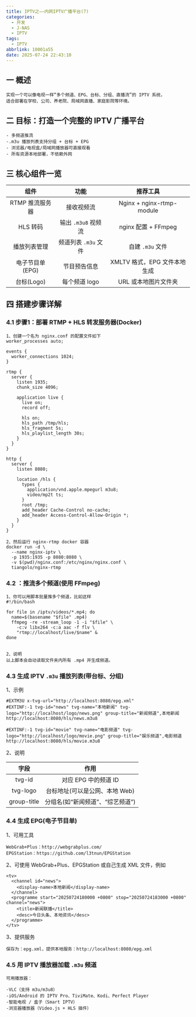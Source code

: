 ```yaml
---
title: IPTV之——内网IPTV广播平台(7)
categories:
  - 开发
  - J-NAS
  - IPTV
tags:
  - IPTV
abbrlink: 10001a55
date: 2025-07-24 22:43:10
---
```

## 一 概述

```
实现一个可以像电视一样“多个频道、EPG、台标、分组、直播流”的 IPTV 系统，
适合部署在学校、公司、养老院、局域网直播、家庭影院等环境。
```

<!--more-->

## 二 目标：打造一个完整的 IPTV 广播平台

```
- 多频道推流
-.m3u 播放列表支持分组 + 台标 + EPG
- 浏览器/电视盒/局域网播放器可直接观看
- 所有资源本地部署，不依赖外网
```

## 三 核心组件一览

|      组件       |         功能         |           推荐工具           |
| :-------------: | :------------------: | :--------------------------: |
| RTMP 推流服务器 |      接收视频流      |  Nginx + nginx-rtmp-module   |
|    HLS 转码     | 输出 `.m3u8` 视频流  |     nginx 配置 + FFmpeg      |
|  播放列表管理   | 频道列表 `.m3u` 文件 |       自建 `.m3u` 文件       |
| 电子节目单(EPG) |     节目预告信息     | XMLTV 格式，EPG 文件本地生成 |
|   台标(Logo)    |    每个频道 logo     |     URL 或本地图片文件夹     |

## 四 搭建步骤详解

### 4.1 步骤1：部署 RTMP + HLS 转发服务器(Docker)

```
1、创建一个名为 nginx.conf 的配置文件如下
worker_processes auto;

events {
  worker_connections 1024;
}

rtmp {
  server {
    listen 1935;
    chunk_size 4096;

    application live {
      live on;
      record off;

      hls on;
      hls_path /tmp/hls;
      hls_fragment 5s;
      hls_playlist_length 30s;
    }
  }
}

http {
  server {
    listen 8080;

    location /hls {
      types {
        application/vnd.apple.mpegurl m3u8;
        video/mp2t ts;
      }
      root /tmp;
      add_header Cache-Control no-cache;
      add_header Access-Control-Allow-Origin *;
    }
  }
}

2、然后运行 nginx-rtmp docker 容器
docker run -d \
  --name nginx-iptv \
  -p 1935:1935 -p 8080:8080 \
  -v $(pwd)/nginx.conf:/etc/nginx/nginx.conf \
  tiangolo/nginx-rtmp
```

### 4.2 ：推流多个频道(使用 FFmpeg)

```
1、你可以用脚本批量推多个频道，比如这样
#!/bin/bash

for file in /iptv/videos/*.mp4; do
  name=$(basename "$file" .mp4)
  ffmpeg -re -stream_loop -1 -i "$file" \
    -c:v libx264 -c:a aac -f flv \
    "rtmp://localhost/live/$name" &
done


2、说明
以上脚本会自动读取文件夹内所有 .mp4 并生成频道。
```

### 4.3 生成 IPTV `.m3u` 播放列表(带台标、分组)

1、示例

```
#EXTM3U x-tvg-url="http://localhost:8080/epg.xml"
#EXTINF:-1 tvg-id="news" tvg-name="本地新闻" tvg-logo="http://localhost/logo/news.png" group-title="新闻频道",本地新闻
http://localhost:8080/hls/news.m3u8

#EXTINF:-1 tvg-id="movie" tvg-name="电影频道" tvg-logo="http://localhost/logo/movie.png" group-title="娱乐频道",电影频道
http://localhost:8080/hls/movie.m3u8
```

2、说明

|    字段     |               作用               |
| :---------: | :------------------------------: |
|   tvg-id    |       对应 EPG 中的频道 ID       |
|  tvg-logo   |  台标地址(可以是公网、本地 Web)  |
| group-title | 分组名(如“新闻频道”、“综艺频道”) |

### 4.4 生成 EPG(电子节目单)

1、可用工具

```
WebGrab+Plus：http://webgrabplus.com/
EPGStation：https://github.com/l3tnun/EPGStation
```

2、可使用 WebGrab+Plus、EPGStation 或自己生成 XML 文件，例如

```
<tv>
  <channel id="news">
    <display-name>本地新闻</display-name>
  </channel>
  <programme start="20250724180000 +0800" stop="20250724183000 +0800" channel="news">
    <title>新闻联播</title>
    <desc>今日头条、本地资讯</desc>
  </programme>
</tv>
```

3、提供服务

```
保存为：epg.xml，提供本地服务：http://localhost:8080/epg.xml
```

### 4.5 用 IPTV 播放器加载 `.m3u` 频道

```
可用播放器：

-VLC（支持 m3u/m3u8）
-iOS/Android 的 IPTV Pro、TiviMate、Kodi、Perfect Player
-智能电视 / 盒子（Smart IPTV）
-浏览器播放器（Video.js + HLS 插件）
```

